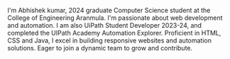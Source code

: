 I'm Abhishek kumar, 2024 graduate Computer Science student at the College of Engineering Aranmula.
I'm passionate about web development and automation.
I am also UiPath Student Developer 2023-24, and completed the UIPath Academy Automation Explorer.
Proficient in HTML, CSS and Java, I excel in building responsive websites and automation solutions. 
Eager to join a dynamic team to grow and contribute.


